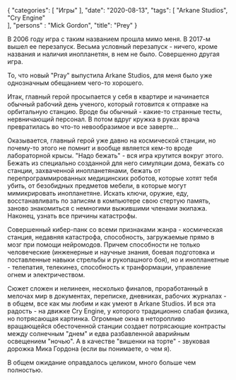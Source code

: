 {
   "categories": [
      "Игры"
   ],
   "date": "2020-08-13",
   "tags": [
      "Arkane Studios",
      "Cry Engine"      
   ],
   "persons" : "Mick Gordon",
   "title": "Prey"
}

В 2006 году игра с таким названием прошла мимо меня. В 2017-м вышел ее перезапуск. Весьма условный перезапуск - ничего, кроме названия и наличия инопланетян, в нем не было. Совершенно другая игра.

То, что новый "Pray" выпустила Arkane Studios, для меня было уже однозначным обещанием чего-то хорошего.

Итак, главный герой просыпается у себя в квартире и начинается обычный рабочий день ученого, который готовится к отправке на орбитальную станцию. Вроде бы обычный - какие-то странные тесты, нервничающий персонал. В потом вдруг кружка в руках врача превратилась во что-то невообразимое и все заверте...

Оказывается, главный герой уже давно на космической станции, но почему-то этого не помнит и вообще является кем-то вроде лабораторной крысы. "Надо бежать" - вся игра крутится вокруг этого. Бежать из специально созданной для него симуляции дома, бежать со станции, захваченной инопланетянами, бежать от перепрограммированных медицинских роботов, которые хотят тебя убить, от безобидных предметов мебели, в которые могут мимикрировать инопланетяне. Искать ключи, оружие, еду, восстанавливать по записям в компьютере свою стертую память, заново знакомиться с немногими выжившими членами экипажа. Наконец, узнать все причины катастрофы.

Совершенный кибер-панк со всеми признаками жанра - космическая станция, недавняя катастрофа, способность, загружаемые прямо в мозг при помощи нейромодов. Причем способности не только человеческие (инженерные и научные знания, боевая подготовка и поставленные навыки стрельбы и рукопашного боя), но и инопланетные - телепатия, телекинез, способность к транформации, управление огнем и электричеством.

Сюжет сложен и нелинеен, несколько финалов, проработанный в мелочах мир в документах, переписке, дневниках, рабочих журналах - в общем, все как мы любим и как умеют в Arkane Studios. И вся эта радость - на движке Cry Engine, у которого традиционно слабая физика, но потрясающая картинка. Огромные окна в неторопливо вращающейся обесточенной станции создает потрясающие контрасты между солнечным "днем" и едва разбавленной аварийным освещением "ночью". А в качестве "вишенки на торте" - звуковая дорожка Мика Гордона (если вы понимаете, о чем я).

В общем ожидание оправдалось целиком, много больше чем полностью.
